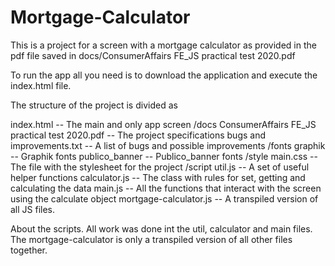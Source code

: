# Mortgage-Calculator

This is a project for a screen with a mortgage calculator as provided in the pdf file saved in docs/ConsumerAffairs FE_JS practical test 2020.pdf

To run the app all you need is to download the application and execute the index.html file.

The structure of the project is divided as

index.html                                        -- The main and only app screen
  /docs
    ConsumerAffairs FE_JS practical test 2020.pdf -- The project specifications
    bugs and improvements.txt                     -- A list of bugs and possible improvements
  /fonts
    graphik                                       -- Graphik fonts
    publico_banner                                -- Publico_banner fonts
  /style
    main.css                                      -- The file with the stylesheet for the project
  /script
    util.js                                       -- A set of useful helper functions
    calculator.js                                 -- The class with rules for set, getting and calculating the data
    main.js                                       -- All the functions that interact with the screen using the calculate object
    mortgage-calculator.js                        -- A transpiled version of all JS files.

About the scripts. All work was done int the util, calculator and main files. The mortgage-calculator is only a transpiled version of all other files together.
